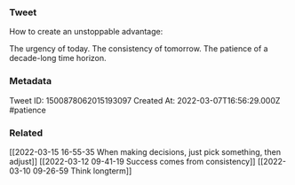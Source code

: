 ### Tweet
How to create an unstoppable advantage:

The urgency of today. 
The consistency of tomorrow. 
The patience of a decade-long time horizon.

### Metadata
Tweet ID: 1500878062015193097
Created At: 2022-03-07T16:56:29.000Z
#patience

### Related
[[2022-03-15 16-55-35 When making decisions, just pick something, then adjust]]
[[2022-03-12 09-41-19 Success comes from consistency]]
[[2022-03-10 09-26-59 Think longterm]]

